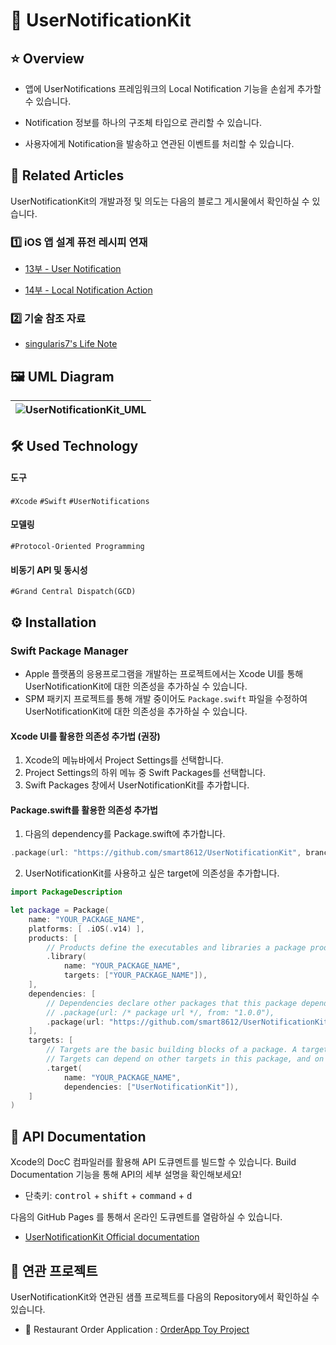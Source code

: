 # 🔔 UserNotificationKit

## ⭐️ Overview

* 앱에 UserNotifications 프레임워크의 Local Notification 기능을 손쉽게 추가할 수 있습니다.

* Notification 정보를 하나의 구조체 타입으로 관리할 수 있습니다.

* 사용자에게 Notification을 발송하고 연관된 이벤트를 처리할 수 있습니다.

## 📰 Related Articles

UserNotificationKit의 개발과정 및 의도는 다음의 블로그 게시물에서 확인하실 수 있습니다.

### 1️⃣ iOS 앱 설계 퓨전 레시피 연재

* [13부 - User Notification](https://singularis7.tistory.com/101)

* [14부 - Local Notification Action](https://singularis7.tistory.com/102)

### 2️⃣ 기술 참조 자료

* [singularis7's Life Note](https://singularis7.tistory.com)

## 🖼️ UML Diagram

| ![UserNotificationKit_UML](https://github.com/smart8612/UserNotificationKit/assets/25794814/ef9de542-6ca1-4510-8604-5acaf9254fd3) |
| :----------------------------------------------------------: |

## 🛠️ Used Technology

#### 도구

`#Xcode` `#Swift` `#UserNotifications`

#### 모델링

`#Protocol-Oriented Programming`

#### 비동기 API 및 동시성

`#Grand Central Dispatch(GCD)`

## ⚙️ Installation

### Swift Package Manager

* Apple 플랫폼의 응용프로그램을 개발하는 프로젝트에서는 Xcode UI를 통해 UserNotificationKit에 대한 의존성을 추가하실 수 있습니다.
* SPM 패키지 프로젝트를 통해 개발 중이어도 `Package.swift` 파일을 수정하여 UserNotificationKit에 대한 의존성을 추가하실 수 있습니다.

#### Xcode UI를 활용한 의존성 추가법 (권장)

1. Xcode의 메뉴바에서 Project Settings를 선택합니다.
2. Project Settings의 하위 메뉴 중 Swift Packages를 선택합니다.
3. Swift Packages 창에서 UserNotificationKit를 추가합니다.

#### Package.swift를 활용한 의존성 추가법

1. 다음의 dependency를 Package.swift에 추가합니다.

```swift
.package(url: "https://github.com/smart8612/UserNotificationKit", branch: "main")
```

2. UserNotificationKit를 사용하고 싶은 target에 의존성을 추가합니다.

```swift
import PackageDescription

let package = Package(
    name: "YOUR_PACKAGE_NAME",
    platforms: [ .iOS(.v14) ],
    products: [
        // Products define the executables and libraries a package produces, and make them visible to other packages.
        .library(
            name: "YOUR_PACKAGE_NAME",
            targets: ["YOUR_PACKAGE_NAME"]),
    ],
    dependencies: [
        // Dependencies declare other packages that this package depends on.
        // .package(url: /* package url */, from: "1.0.0"),
        .package(url: "https://github.com/smart8612/UserNotificationKit", branch: "main")
    ],
    targets: [
        // Targets are the basic building blocks of a package. A target can define a module or a test suite.
        // Targets can depend on other targets in this package, and on products in packages this package depends on.
        .target(
            name: "YOUR_PACKAGE_NAME",
            dependencies: ["UserNotificationKit"]),
    ]
)
```

## 📖 API Documentation

Xcode의 DocC 컴파일러를 활용해 API 도큐멘트를 빌드할 수 있습니다. Build Documentation 기능을 통해 API의 세부 설명을 확인해보세요!

* 단축키: <kbd>control</kbd> + <kbd>shift</kbd> + <kbd>command</kbd> + <kbd>d</kbd>

다음의 GitHub Pages 를 통해서 온라인 도큐멘트를 열람하실 수 있습니다.

* [UserNotificationKit Official documentation](https://smart8612.github.io/UserNotificationKit/documentation/usernotificationkit/)

## 🤼 연관 프로젝트

UserNotificationKit와 연관된 샘플 프로젝트를 다음의 Repository에서 확인하실 수 있습니다.

* 📱 Restaurant Order Application : [OrderApp Toy Project](https://github.com/smart8612/OrderApp-Toy-Project)
